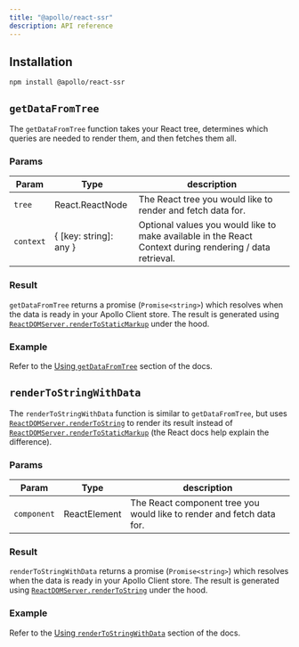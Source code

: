 ```yaml
---
title: "@apollo/react-ssr"
description: API reference
---
```


## Installation

```
npm install @apollo/react-ssr
```

## `getDataFromTree`

The `getDataFromTree` function takes your React tree, determines which queries are needed to render them, and then fetches them all.

### Params

| Param | Type | description |
| - | - | - |
| `tree` | React.ReactNode | The React tree you would like to render and fetch data for. |
| `context` | { [key: string]: any } | Optional values you would like to make available in the React Context during rendering / data retrieval. |

### Result

`getDataFromTree` returns a promise (`Promise<string>`) which resolves when the data is ready in your Apollo Client store. The result is generated using [`ReactDOMServer.renderToStaticMarkup`](https://reactjs.org/docs/react-dom-server.html#rendertostaticmarkup) under the hood.

### Example

Refer to the [Using `getDataFromTree`](../features/server-side-rendering/#using-getdatafromtree) section of the docs.

## `renderToStringWithData`

The `renderToStringWithData` function is similar to `getDataFromTree`, but uses [`ReactDOMServer.renderToString`](https://reactjs.org/docs/react-dom-server.html#rendertostring) to render its result instead of [`ReactDOMServer.renderToStaticMarkup`](https://reactjs.org/docs/react-dom-server.html#rendertostaticmarkup) (the React docs help explain the difference).

### Params

| Param | Type | description |
| - | - | - |
| `component` | ReactElement<any> | The React component tree you would like to render and fetch data for. |

### Result

`renderToStringWithData` returns a promise (`Promise<string>`) which resolves when the data is ready in your Apollo Client store. The result is generated using [`ReactDOMServer.renderToString`](https://reactjs.org/docs/react-dom-server.html#rendertostring) under the hood.

### Example

Refer to the [Using `renderToStringWithData`](../features/server-side-rendering/#using-rendertostringwithdata) section of the docs.
